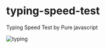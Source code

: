# typing-speed-test

Typing Speed Test by Pure javascript

![typing](https://i.im.ge/2022/07/10/uvoJih.png)
